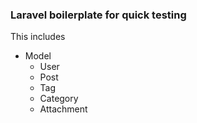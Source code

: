 ### Laravel boilerplate for quick testing

This includes

- Model
	- User
	- Post
	- Tag
	- Category
	- Attachment